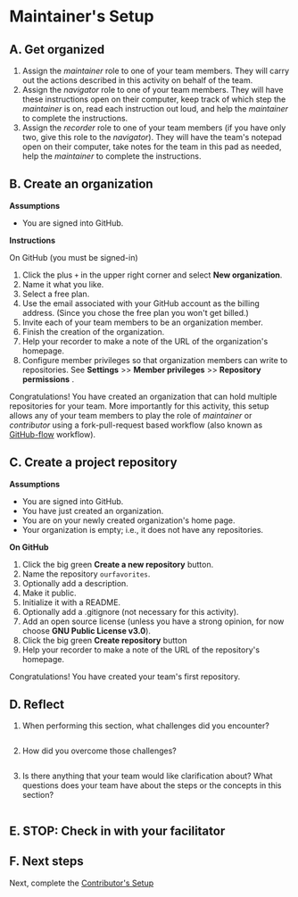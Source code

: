 # Maintainer's Setup

## A. Get organized

1. Assign the _maintainer_ role to one of your team members. They will carry out the actions described in this activity on behalf of the team.
2. Assign the _navigator_ role to one of your team members. They will have these instructions open on their computer, keep track of which step the _maintainer_ is on, read each instruction out loud, and help the _maintainer_ to complete the instructions.
3. Assign the _recorder_ role to one of your team members (if you have only two, give this role to the _navigator_). They will have the team's notepad open on their computer, take notes for the team in this pad as needed, help the _maintainer_ to complete the instructions.


## B. Create an organization

__Assumptions__

* You are signed into GitHub.

__Instructions__

On GitHub (you must be signed-in)

1. Click the plus `+` in the upper right corner and select __New organization__.
2. Name it what you like.
3. Select a free plan.
4. Use the email associated with your GitHub account as the billing address. (Since you chose the free plan you won't get billed.)
5. Invite each of your team members to be an organization member.
6. Finish the creation of the organization.
7. Help your recorder to make a note of the URL of the organization's homepage.
8. Configure member privileges so that organization members can write to repositories. See __Settings__ >> __Member privileges__ >> __Repository permissions__ .

Congratulations! You have created an organization that can hold multiple repositories for your team. More importantly for this activity, this setup allows any of your team members to play the role of _maintainer_ or _contributor_ using a fork-pull-request based workflow (also known as [GitHub-flow](https://guides.github.com/introduction/flow/) workflow).

## C. Create a project repository

__Assumptions__

* You are signed into GitHub.
* You have just created an organization.
* You are on your newly created organization's home page.
* Your organization is empty; i.e., it does not have any repositories.

__On GitHub__

1. Click the big green __Create a new repository__ button.
2. Name the repository `ourfavorites`.
3. Optionally add a description.
4. Make it public.
5. Initialize it with a README.
6. Optionally add a .gitignore (not necessary for this activity).
7. Add an open source license (unless you have a strong opinion, for now choose __GNU Public License v3.0__).
8. Click the big green __Create repository__ button
9. Help your recorder to make a note of the URL of the repository's homepage.

Congratulations! You have created your team's first repository.


## D. Reflect

1. When performing this section, what challenges did you encounter?

    ```

    ```

2. How did you overcome those challenges?

    ```

    ```

3. Is there anything that your team would like clarification about? What questions does your team have about the steps or the concepts in this section?

    ```

    ```

## E. STOP: Check in with your facilitator


## F. Next steps

Next, complete the [Contributor's Setup](contributor-setup.md)
